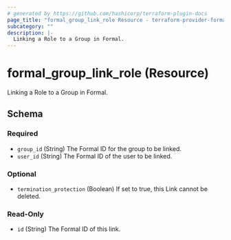 ```yaml
---
# generated by https://github.com/hashicorp/terraform-plugin-docs
page_title: "formal_group_link_role Resource - terraform-provider-formal"
subcategory: ""
description: |-
  Linking a Role to a Group in Formal.
---
```


# formal_group_link_role (Resource)

Linking a Role to a Group in Formal.



<!-- schema generated by tfplugindocs -->
## Schema

### Required

- `group_id` (String) The Formal ID for the group to be linked.
- `user_id` (String) The Formal ID of the user to be linked.

### Optional

- `termination_protection` (Boolean) If set to true, this Link cannot be deleted.

### Read-Only

- `id` (String) The Formal ID of this link.


